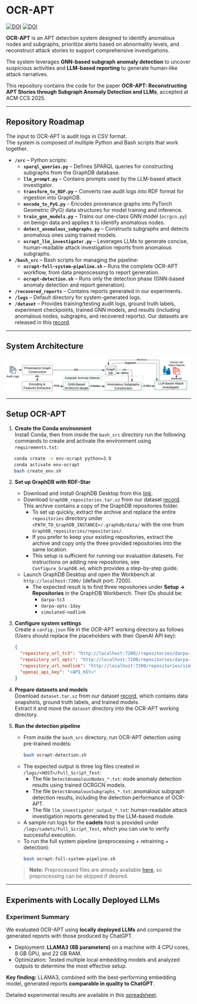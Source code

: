 # OCR-APT

[![DOI](https://zenodo.org/badge/DOI/10.5281/zenodo.17107271.svg)](https://doi.org/10.5281/zenodo.17107271)
[![DOI](https://zenodo.org/badge/DOI/10.5281/zenodo.17148221.svg)](https://doi.org/10.5281/zenodo.17148221)

**OCR-APT** is an APT detection system designed to identify anomalous nodes and subgraphs, prioritize alerts based on abnormality levels, and reconstruct attack stories to support comprehensive investigations.  

The system leverages **GNN-based subgraph anomaly detection** to uncover suspicious activities and **LLM-based reporting** to generate human-like attack narratives.  

This repository contains the code for the paper **OCR-APT: Reconstructing APT Stories through Subgraph Anomaly Detection and LLMs**, accepted at ACM CCS 2025.

---
## Repository Roadmap

The input to OCR-APT is audit logs in CSV format.  
The system is composed of multiple Python and Bash scripts that work together.  

- **`/src`** – Python scripts:
  - **`sparql_queries.py`** – Defines SPARQL queries for constructing subgraphs from the GraphDB database.  
  - **`llm_prompt.py`** – Contains prompts used by the LLM-based attack investigator.  
  - **`transform_to_RDF.py`** – Converts raw audit logs into RDF format for ingestion into GraphDB.  
  - **`encode_to_PyG.py`** – Encodes provenance graphs into PyTorch Geometric (PyG) data structures for model training and inference.  
  - **`train_gnn_models.py`** – Trains our one-class GNN model (`ocrgcn.py`) on benign data and applies it to identify anomalous nodes.  
  - **`detect_anomalous_subgraphs.py`** – Constructs subgraphs and detects anomalous ones using trained models.  
  - **`ocrapt_llm_investigator.py`** – Leverages LLMs to generate concise, human-readable attack investigation reports from anomalous subgraphs.  
- **`/bash_src`** – Bash scripts for managing the pipeline:  
  - **`ocrapt-full-system-pipeline.sh`** – Runs the complete OCR-APT workflow, from data preprocessing to report generation.  
  - **`ocrapt-detection.sh`** – Runs only the detection phase (GNN-based anomaly detection and report generation).  
- **`/recovered_reports`** – Contains reports generated in our experiments.  
- **`/logs`** – Default directory for system-generated logs.  
- **`/dataset`** – Provides training/testing audit logs, ground truth labels, experiment checkpoints, trained GNN models, and results (including anomalous nodes, subgraphs, and recovered reports). Our datasets are released in this [record](https://doi.org/10.5281/zenodo.17148221).  

---
## System Architecture

![System Architecture](OCR-APT-system.png)

---

## Setup OCR-APT

1. **Create the Conda environment**  
   Install Conda, then from inside the `bash_src` directory run the following commands to create and activate the environment using `requirements.txt`:
```bash
   conda create -n env-ocrapt python=3.9
   conda activate env-ocrapt
   bash create_env.sh
   ```

2. **Set up GraphDB with RDF-Star**  
   - Download and install GraphDB Desktop from this [link](https://graphdb.ontotext.com/documentation/11.0/graphdb-desktop-installation.html).  
   - Download `GraphDB_repositories.tar.xz` from our dataset [record](https://doi.org/10.5281/zenodo.17148221). This archive contains a copy of the GraphDB repositories folder. 
     - To set up quickly, extract the archive and replace the entire `repositories` directory under `<PATH_TO_GraphDB_INSTANCE>/.graphdb/data/` with the one from `GraphDB_repositories/repositories/`.
     - If you prefer to keep your existing repositories, extract the archive and copy only the three provided repositories into the same location.
     - This setup is sufficient for running our evaluation datasets. For instructions on adding new repositories, see `Configure_GraphDB.md`, which provides a step-by-step guide.
   - Launch GraphDB Desktop and open the Workbench at `http://localhost:7200/` (default port: 7200). 
     - The expected result is to find three repositories under **Setup → Repositories** in the GraphDB Workbench. Their IDs should be:  
       - `darpa-tc3`  
       - `darpa-optc-1day`  
       - `simulated-nodlink` 

3. **Configure system settings**  
   Create a `config.json` file in the OCR-APT working directory as follows (Users should replace the placeholders with their OpenAI API key):  
   ```json
   {
     "repository_url_tc3": "http://localhost:7200//repositories/darpa-tc3",
     "repository_url_optc": "http://localhost:7200/repositories/darpa-optc-1day",
     "repository_url_nodlink": "http://localhost:7200/repositories/simulated-nodlink",
     "openai_api_key": "<API_KEY>"
   }
   ```
   
4. **Prepare datasets and models**  
   Download `dataset.tar.xz` from our dataset [record](https://doi.org/10.5281/zenodo.17148221), which contains data snapshots, ground truth labels, and trained models.  
   Extract it and move the `dataset` directory into the OCR-APT working directory.  


5. **Run the detection pipeline**  
   - From inside the `bash_src` directory, run OCR-APT detection using pre-trained models:  
     ```bash
     bash ocrapt-detection.sh
     ```
   - The expected output is three log files created in `/logs/<HOST>/Full_Script_Test`:
     - The file `DetectAnomalousNodes_*.txt`: node anomaly detection results using trained OCRGCN models.
     - The file `DetectAnomalousSubgraphs_*.txt`: anomalous subgraph detection results, including the detection performance of OCR-APT. 
     - The file `llm_investigator_output_*.txt`: human-readable attack investigation reports generated by the LLM-based module.
   - A sample run logs for the **cadets** host is provided under `/logs/cadets/Full_Script_Test`, which you can use to verify successful execution.
   - To run the full system pipeline (preprocessing + retraining + detection):  
      ```bash
      bash ocrapt-full-system-pipeline.sh
      ```
   > **Note:** Preprocessed files are already available [here](https://doi.org/10.5281/zenodo.17148221), so preprocessing can be skipped if desired.
   
---

## Experiments with Locally Deployed LLMs

### Experiment Summary
We evaluated OCR-APT using **locally deployed LLMs** and compared the generated reports with those produced by ChatGPT.  

- Deployment: **LLAMA3 (8B parameters)** on a machine with 4 CPU cores, 8 GB GPU, and 22 GB RAM.  
- Optimization: Tested multiple local embedding models and analyzed outputs to determine the most effective setup.  

**Key finding:** LLAMA3, combined with the best-performing embedding model, generated reports **comparable in quality to ChatGPT**.  

Detailed experimental results are available in this [spreadsheet](Experiments_with_locally_deployed_LLMs.xlsx).  
